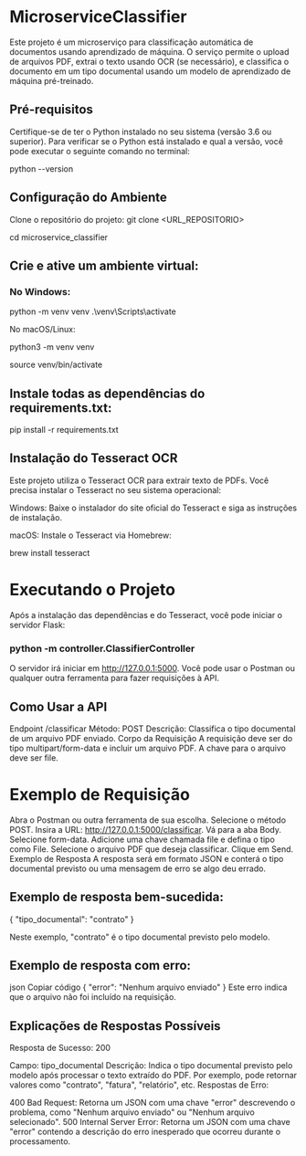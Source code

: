 # MicroserviceClassifier


Este projeto é um microserviço para classificação automática de documentos usando aprendizado de máquina. O serviço permite o upload de arquivos PDF, extrai o texto usando OCR (se necessário), e classifica o documento em um tipo documental usando um modelo de aprendizado de máquina pré-treinado.

## Pré-requisitos

Certifique-se de ter o Python instalado no seu sistema (versão 3.6 ou superior). Para verificar se o Python está instalado e qual a versão, você pode executar o seguinte comando no terminal:

python --version

## Configuração do Ambiente
Clone o repositório do projeto:
git clone <URL_REPOSITORIO>

cd microservice_classifier

## Crie e ative um ambiente virtual:

### No Windows:

python -m venv venv
.\venv\Scripts\activate

No macOS/Linux:

python3 -m venv venv

source venv/bin/activate

## Instale todas as dependências do requirements.txt:

pip install -r requirements.txt

## Instalação do Tesseract OCR
Este projeto utiliza o Tesseract OCR para extrair texto de PDFs. Você precisa instalar o Tesseract no seu sistema operacional:

Windows: Baixe o instalador do site oficial do Tesseract e siga as instruções de instalação.

macOS: Instale o Tesseract via Homebrew:

brew install tesseract

# Executando o Projeto
Após a instalação das dependências e do Tesseract, você pode iniciar o servidor Flask:

### python -m controller.ClassifierController

O servidor irá iniciar em http://127.0.0.1:5000. Você pode usar o Postman ou qualquer outra ferramenta para fazer requisições à API.

## Como Usar a API

Endpoint /classificar
Método: POST
Descrição: Classifica o tipo documental de um arquivo PDF enviado.
Corpo da Requisição
A requisição deve ser do tipo multipart/form-data e incluir um arquivo PDF. A chave para o arquivo deve ser file.

# Exemplo de Requisição
Abra o Postman ou outra ferramenta de sua escolha.
Selecione o método POST.
Insira a URL: http://127.0.0.1:5000/classificar.
Vá para a aba Body.
Selecione form-data.
Adicione uma chave chamada file e defina o tipo como File.
Selecione o arquivo PDF que deseja classificar.
Clique em Send.
Exemplo de Resposta
A resposta será em formato JSON e conterá o tipo documental previsto ou uma mensagem de erro se algo deu errado.

## Exemplo de resposta bem-sucedida:

{
  "tipo_documental": "contrato"
}

Neste exemplo, "contrato" é o tipo documental previsto pelo modelo.

## Exemplo de resposta com erro:

json
Copiar código
{
  "error": "Nenhum arquivo enviado"
}
Este erro indica que o arquivo não foi incluído na requisição.

## Explicações de Respostas Possíveis
Resposta de Sucesso: 200

Campo: tipo_documental
Descrição: Indica o tipo documental previsto pelo modelo após processar o texto extraído do PDF. Por exemplo, pode retornar valores como "contrato", "fatura", "relatório", etc.
Respostas de Erro:

400 Bad Request: Retorna um JSON com uma chave "error" descrevendo o problema, como "Nenhum arquivo enviado" ou "Nenhum arquivo selecionado".
500 Internal Server Error: Retorna um JSON com uma chave "error" contendo a descrição do erro inesperado que ocorreu durante o processamento.

